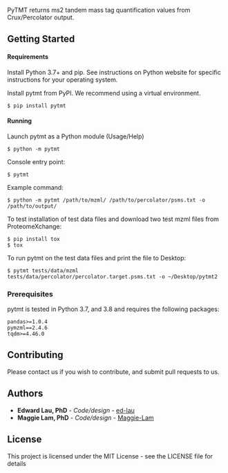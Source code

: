 PyTMT returns ms2 tandem mass tag quantification values from Crux/Percolator output.

## Getting Started


#### Requirements

Install Python 3.7+ and pip. See instructions on Python website for specific instructions for your operating system.

Install pytmt from PyPI. We recommend using a virtual environment.
		
	$ pip install pytmt


#### Running
	
Launch pytmt as a Python module (Usage/Help)
	
	$ python -m pytmt

Console entry point:

    $ pytmt
    
Example command: 
	
	$ python -m pytmt /path/to/mzml/ /path/to/percolator/psms.txt -o /path/to/output/
	
To test installation of test data files and download two test mzml files from ProteomeXchange:

    $ pip install tox
    $ tox

To run pytmt on the test data files and print the file to Desktop:
    
    $ pytmt tests/data/mzml tests/data/percolator/percolator.target.psms.txt -o ~/Desktop/pytmt2
    

### Prerequisites

pytmt is tested in Python 3.7, and 3.8 and requires the following packages:

```
pandas>=1.0.4
pymzml==2.4.6
tqdm>=4.46.0
```

## Contributing
Please contact us if you wish to contribute, and submit pull requests to us.


## Authors
* **Edward Lau, PhD** - *Code/design* - [ed-lau](https://github.com/ed-lau)
* **Maggie Lam, PhD** - *Code/design* - [Maggie-Lam](https://github.com/Maggie-Lam)


## License
This project is licensed under the MIT License - see the LICENSE file for details
